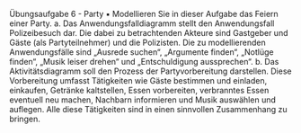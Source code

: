 Übungsaufgabe 6 - Party
▪ Modellieren Sie in dieser Aufgabe das Feiern einer Party.
a. Das Anwendungsfalldiagramm stellt den Anwendungsfall
Polizeibesuch dar. Die dabei zu betrachtenden Akteure sind
Gastgeber und Gäste (als Partyteilnehmer) und die Polizisten. Die
zu modellierenden Anwendungsfälle sind „Ausrede suchen“,
„Argumente finden“, „Notlüge finden“, „Musik leiser drehen“ und
„Entschuldigung aussprechen“.
b. Das Aktivitätsdiagramm soll den Prozess der Partyvorbereitung
darstellen. Diese Vorbereitung umfasst Tätigkeiten wie Gäste
bestimmen und einladen, einkaufen, Getränke kaltstellen, Essen
vorbereiten, verbranntes Essen eventuell neu machen, Nachbarn
informieren und Musik auswählen und auflegen. Alle diese
Tätigkeiten sind in einen sinnvollen Zusammenhang zu bringen.
